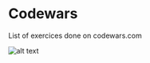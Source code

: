 # Codewars

List of exercices done on codewars.com

<img src="https://www.codewars.com/users/dovahzaan/badges/large" alt="alt text" title="codewars badge" />

